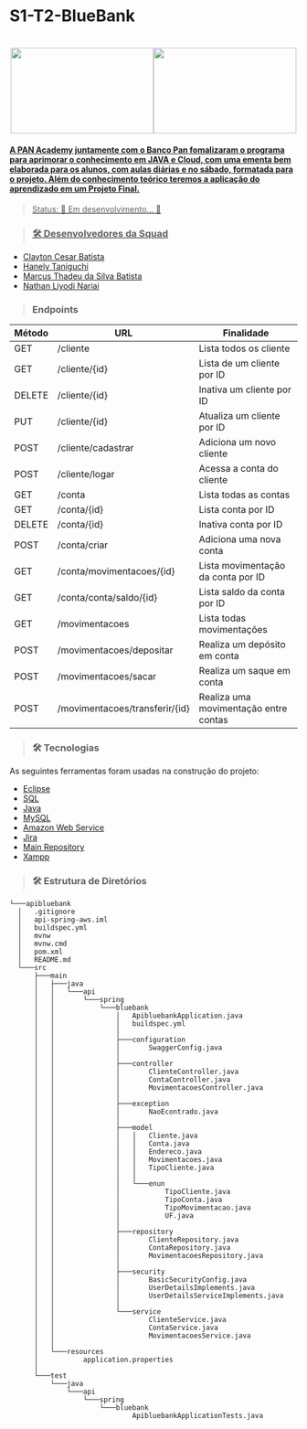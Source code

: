 # S1-T2-BlueBank

<h1 align="center"><a href="https://bancopan.corporate.gama.academy/"><img width="250" height="150"src="https://bancopan.corporate.gama.academy/wp-content/uploads/sites/10/2021/08/logo-Positivo.png"><img width="250" height="150"src="https://bancopan.corporate.gama.academy/wp-content/uploads/sites/10/2021/08/gama-academy-logo-horizontal-verde-preto.png"</a></h1>

#### A PAN Academy juntamente com o Banco Pan fomalizaram o programa para aprimorar o conhecimento em JAVA e Cloud, com uma ementa bem elaborada para os alunos, com aulas diárias e no sábado, formatada para o projeto. Além do conhecimento teórico teremos a aplicação do aprendizado em um Projeto Final.


> Status: 🚀 Em desenvolvimento...  🚧

> ### 🛠 Desenvolvedores da Squad

- [Clayton Cesar Batista](https://github.com/Claytoncb82/)
- [Hanely Taniguchi](https://github.com/Honey-lee429)
- [Marcus Thadeu da Silva Batista](https://github.com/DevMarcus007)
- [Nathan Liyodi Nariai](https://github.com/nyodinariai)

> ### Endpoints

Método    |             URL           |            Finalidade
--------- | ------                    | ----------
GET       | /cliente                  | Lista todos os cliente
GET       | /cliente/{id}             | Lista de um cliente por ID
DELETE    | /cliente/{id}             | Inativa um cliente por ID
PUT       | /cliente/{id}             | Atualiza um cliente por ID
POST      | /cliente/cadastrar        | Adiciona um novo cliente
POST      | /cliente/logar            | Acessa a conta do cliente
GET       | /conta                    | Lista todas as contas
GET       | /conta/{id}               | Lista conta por ID
DELETE    | /conta/{id}               | Inativa conta por ID
POST      | /conta/criar              | Adiciona uma nova conta
GET       | /conta/movimentacoes/{id} | Lista movimentação da conta por ID
GET       | /conta/conta/saldo/{id}   | Lista saldo da conta por ID
GET       | /movimentacoes            | Lista todas movimentações
POST      | /movimentacoes/depositar  | Realiza um depósito em conta
POST      | /movimentacoes/sacar              | Realiza um saque em conta
POST      | /movimentacoes/transferir/{id}    | Realiza uma movimentação entre contas
  
  


> ### 🛠 Tecnologias

As seguintes ferramentas foram usadas na construção do projeto:

- [Eclipse](https://www.eclipse.org/)
- [SQL]()
- [Java]()
- [MySQL]()
- [Amazon Web Service]()
- [Jira](https://www.atlassian.com/br/software/jira/)
- [Main Repository]()
- [Xampp]()

  
> ### 🛠 Estrutura de Diretórios  
  
  ```shell
└───apibluebank  
    │   .gitignore  
    │   api-spring-aws.iml  
    │   buildspec.yml  
    │   mvnw  
    │   mvnw.cmd  
    │   pom.xml  
    │   README.md   
    └───src  
        ├───main  
        │   ├───java  
        │   │   └───api  
        │   │       └───spring  
        │   │           └───bluebank  
        │   │               │   ApibluebankApplication.java  
        │   │               │   buildspec.yml  
        │   │               │  
        │   │               ├───configuration  
        │   │               │       SwaggerConfig.java  
        │   │               │  
        │   │               ├───controller  
        │   │               │       ClienteController.java  
        │   │               │       ContaController.java  
        │   │               │       MovimentacoesController.java  
        │   │               │  
        │   │               ├───exception  
        │   │               │       NaoEcontrado.java  
        │   │               │  
        │   │               ├───model  
        │   │               │   │   Cliente.java  
        │   │               │   │   Conta.java  
        │   │               │   │   Endereco.java  
        │   │               │   │   Movimentacoes.java  
        │   │               │   │   TipoCliente.java  
        │   │               │   │  
        │   │               │   └───enun  
        │   │               │           TipoCliente.java  
        │   │               │           TipoConta.java  
        │   │               │           TipoMovimentacao.java  
        │   │               │           UF.java  
        │   │               │  
        │   │               ├───repository  
        │   │               │       ClienteRepository.java  
        │   │               │       ContaRepository.java  
        │   │               │       MovimentacoesRepository.java  
        │   │               │  
        │   │               ├───security  
        │   │               │       BasicSecurityConfig.java  
        │   │               │       UserDetailsImplements.java  
        │   │               │       UserDetailsServiceImplements.java  
        │   │               │  
        │   │               └───service  
        │   │                       ClienteService.java  
        │   │                       ContaService.java  
        │   │                       MovimentacoesService.java  
        │   │  
        │   └───resources  
        │           application.properties  
        │  
        └───test  
            └───java  
                └───api  
                    └───spring  
                        └───bluebank  
                                ApibluebankApplicationTests.java  
